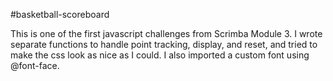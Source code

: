 #basketball-scoreboard

This is one of the first javascript challenges from Scrimba Module 3. I wrote separate functions to handle point tracking, display, and reset, and tried to make the css look as nice as I could. I also imported a custom font using @font-face.